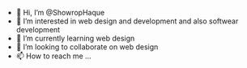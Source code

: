 - 👋 Hi, I’m @ShowropHaque
- 👀 I’m interested in web design and development and also softwear development
- 🌱 I’m currently learning web design 
- 💞️ I’m looking to collaborate on web design
- 📫 How to reach me ...

<!---
ShowropHaque/ShowropHaque is a ✨ special ✨ repository because its `README.md` (this file) appears on your GitHub profile.
You can click the Preview link to take a look at your changes.
--->
